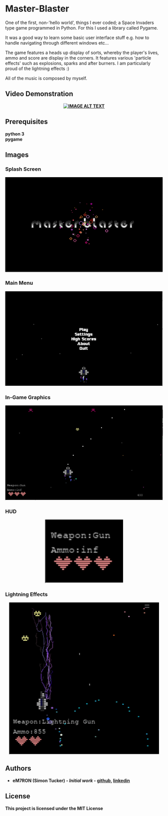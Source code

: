 # Master-Blaster

One of the first, non-'hello world', things I ever coded; a Space Invaders type game programmed in Python. For this I used a library called Pygame.

It was a good way to learn some basic user interface stuff e.g. how to handle navigating through different windows etc...

The game features a heads up display of sorts, whereby the player's lives, ammo and score are display in the corners. It features various 'particle effects' such as explosions, sparks and after burners. I am particularly proud of the lightning effects :) 

All of the music is composed by myself.

## Video Demonstration<b/>

<div align="center">
  <a href="https://www.youtube.com/watch?v=ERk0lG-qw5w"><img src="https://img.youtube.com/vi/ERk0lG-qw5w/0.jpg" alt="IMAGE ALT TEXT"></a>
</div>

## Prerequisites

python 3  
pygame

## Images

### Splash Screen

<p align="center">
    <img src="https://github.com/eM7RON/Master-Blaster/blob/master/img/splash.PNG" alt="splash" width="700"/>
</p>

### Main Menu

<p align="center">
    <img src="https://github.com/eM7RON/Master-Blaster/blob/master/img/main_menu.PNG" alt="main menu" width="700"/>
</p>

### In-Game Graphics

<p align="center">
    <img src="https://github.com/eM7RON/Master-Blaster/blob/master/img/ingame.PNG" alt="ingame" width="700"/>
</p>

### HUD

<p align="center">
    <img src="https://github.com/eM7RON/Master-Blaster/blob/master/img/lives.PNG" alt="lives" width="250"/>
</p>

### Lightning Effects

<p align="center">
    <img src="https://github.com/eM7RON/Master-Blaster/blob/master/img/lightning.PNG" alt="lightning" width="480"/>
</p>

## Authors

* **eM7RON (Simon Tucker)** - *Initial work* - [github](https://github.com/eM7RON), [linkedin](https://www.linkedin.com/in/simon-tucker-21838372/)

## License

This project is licensed under the MIT License
